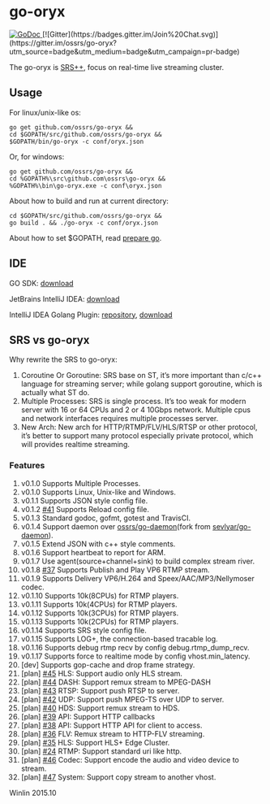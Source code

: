 # go-oryx

<a href="https://godoc.org/github.com/ossrs/go-oryx">
    <img src="https://godoc.org/github.com/ossrs/go-oryx?status.svg" alt="GoDoc">
</a>
[![Gitter](https://badges.gitter.im/Join%20Chat.svg)](https://gitter.im/ossrs/go-oryx?utm_source=badge&utm_medium=badge&utm_campaign=pr-badge)

The go-oryx is [SRS++][srs], focus on real-time live streaming cluster.

## Usage

For linux/unix-like os:

```
go get github.com/ossrs/go-oryx &&
cd $GOPATH/src/github.com/ossrs/go-oryx &&
$GOPATH/bin/go-oryx -c conf/oryx.json
```

Or, for windows:

```
go get github.com/ossrs/go-oryx &&
cd %GOPATH%\src\github.com\ossrs\go-oryx &&
%GOPATH%\bin\go-oryx.exe -c conf\oryx.json
```

About how to build and run at current directory:

```
cd $GOPATH/src/github.com/ossrs/go-oryx &&
go build . && ./go-oryx -c conf/oryx.json
```

About how to set $GOPATH, read [prepare go][go-prepare].

## IDE

GO SDK: [download][go-download]

JetBrains IntelliJ IDEA: [download][go-ide]

IntelliJ IDEA Golang Plugin: [repository][go-ide-plugin], [download][go-ide-plugin-download]

## SRS vs go-oryx

Why rewrite the SRS to go-oryx:

1. Coroutine Or Goroutine: SRS base on ST, it’s more important than c/c++ language for streaming server; while golang support goroutine, which is actually what ST do.
1. Multiple Processes: SRS is single process. It’s too weak for modern server with 16 or 64 CPUs and 2 or 4 10Gbps network. Multiple cpus and network interfaces requires multiple processes server.
1. New Arch: New arch for HTTP/RTMP/FLV/HLS/RTSP or other protocol, it’s better to support many protocol especially private protocol, which will provides realtime streaming.

### Features

1. v0.1.0 Supports Multiple Processes.
1. v0.1.0 Supports Linux, Unix-like and Windows.
1. v0.1.1 Supports JSON style config file.
1. v0.1.2 [#41](../../issues/41) Supports Reload config file.
1. v0.1.3 Standard godoc, gofmt, gotest and TravisCI.
1. v0.1.4 Support daemon over [ossrs/go-daemon][go-daemon](fork from [sevlyar/go-daemon][fork-go-daemon]).
1. v0.1.5 Extend JSON with c++ style comments.
1. v0.1.6 Support heartbeat to report for ARM.
1. v0.1.7 Use agent(source+channel+sink) to build complex stream river.
1. v0.1.8 [#37](../../issues/37) Supports Publish and Play VP6 RTMP stream.
1. v0.1.9 Supports Delivery VP6/H.264 and Speex/AAC/MP3/Nellymoser codec.
1. v0.1.10 Supports 10k(8CPUs) for RTMP players.
1. v0.1.11 Supports 10k(4CPUs) for RTMP players.
1. v0.1.12 Supports 10k(3CPUs) for RTMP players.
1. v0.1.13 Supports 10k(2CPUs) for RTMP players.
1. v0.1.14 Supports SRS style config file.
1. v0.1.15 Supports LOG+, the connection-based tracable log.
1. v0.1.16 Supports debug rtmp recv by config debug.rtmp_dump_recv.
1. v0.1.17 Supports force to realtime mode by config vhost.min_latency.
1. [dev] Supports gop-cache and drop frame strategy.
1. [plan] [#45](../../issues/45) HLS: Support audio only HLS stream.
1. [plan] [#44](../../issues/44) DASH: Support remux stream to MPEG-DASH
1. [plan] [#43](../../issues/43) RTSP: Support push RTSP to server.
1. [plan] [#42](../../issues/42) UDP: Support push MPEG-TS over UDP to server.
1. [plan] [#40](../../issues/40) HDS: Support remux stream to HDS.
1. [plan] [#39](../../issues/39) API: Support HTTP callbacks
1. [plan] [#38](../../issues/38) API: Support HTTP API for client to access.
1. [plan] [#36](../../issues/36) FLV: Remux stream to HTTP-FLV streaming.
1. [plan] [#35](../../issues/35) HLS: Support HLS+ Edge Cluster.
1. [plan] [#24](../../issues/24) RTMP: Support standard uri like http.
1. [plan] [#46](../../issues/46) Codec: Support encode the audio and video device to stream.
1. [plan] [#47](../../issues/47) System: Support copy stream to another vhost.

Winlin 2015.10

[srs]: https://github.com/ossrs/srs

[go-download]: http://www.golangtc.com/download
[go-prepare]: http://blog.csdn.net/win_lin/article/details/40618671
[go-ide]: http://www.jetbrains.com/idea/download
[go-ide-plugin]: https://github.com/go-lang-plugin-org/go-lang-idea-plugin
[go-ide-plugin-download]: https://plugins.jetbrains.com/plugin/5047
[go-daemon]: http://github.com/ossrs/go-daemon
[fork-go-daemon]: http://github.com/sevlyar/go-daemon
